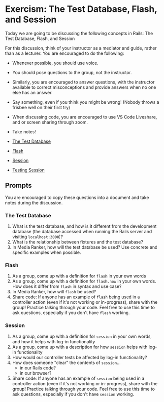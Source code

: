 # Exercism: The Test Database, Flash, and Session

Today we are going to be discussing the following concepts in Rails: The Test Database, Flash, and Session

For this discussion, think of your instructor as a mediator and guide, rather than as a lecturer. You are encouraged to do the following:

* Whenever possible, you should use voice.
* You should pose questions to the group, not the instructor.
* Similarly, you are encouraged to answer questions, with the instructor available to correct misconceptions and provide answers when no one else has an answer.
* Say something, even if you think you might be wrong! (Nobody throws a frisbee well on their first try)
* When discussing code, you are encouraged to use VS Code Liveshare, and or screen sharing through zoom.
* Take notes!

* [The Test Database](https://github.com/Ada-Developers-Academy/textbook-curriculum/blob/master/08-rails/test-the-test-database.md)
* [Flash](https://github.com/Ada-Developers-Academy/textbook-curriculum/blob/master/09-intermediate-rails/flash.md)
* [Session](https://github.com/Ada-Developers-Academy/textbook-curriculum/blob/master/09-intermediate-rails/session.md)
* [Testing Session](https://github.com/Ada-Developers-Academy/textbook-curriculum/blob/master/09-intermediate-rails/testing-session.md)

## Prompts
You are encouraged to copy these questions into a document and take notes during the discussion.

### The Test Database

1. What is the test database, and how is it different from the development database (the database accessed when running the Rails server and visiting `localhost:3000`)?
1. What is the relationship between fixtures and the test database?
1. In Media Ranker, how will the test database be used? Use concrete and specific examples when possible.

### Flash

1. As a group, come up with a definition for `flash` in your own words
1. As a group, come up with a definition for `flash.now` in your own words. How does it differ from `flash` in syntax and use case?
1. In Media Ranker, how will `flash` be used?
1. Share code: If anyone has an example of `flash` being used in a controller action (even if it's not working or in-progress), share with the group! Practice talking through your code. Feel free to use this time to ask questions, especially if you don't have `flash` working.

### Session

1. As a group, come up with a definition for `session` in your own words, and how it helps with log-in functionality
1. As a group, come up with a description for how `session` helps with log-in functionality
1. How would our controller tests be affected by log-in functionality?
1. How does someone "clear" the contents of `session`...
    - in our Rails code?
    - in our browser?
1. Share code: If anyone has an example of `session` being used in a controller action (even if it's not working or in-progress), share with the group! Practice talking through your code. Feel free to use this time to ask questions, especially if you don't have `session` working.
